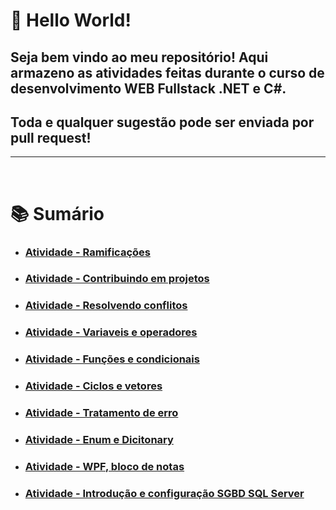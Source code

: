 # 👾 Hello World!

## Seja bem vindo ao meu repositório! Aqui armazeno as atividades feitas durante o curso de desenvolvimento WEB Fullstack .NET e C#.
## Toda e qualquer sugestão pode ser enviada por pull request!

***

<br>

# 📚 Sumário

- ### [Atividade - Ramificações](./aula03_ramificando-o-controle-de-versao-1/)
- ### [Atividade - Contribuindo em projetos](./aula04_contribuindo-em-projetos-de-codigo-aberto/)
- ### [Atividade - Resolvendo conflitos](./aula05_resolvendo-conflitosOFICIAL/)
- ### [Atividade - Variaveis e operadores](./aula-06_variaveis-operadores/)
- ### [Atividade - Funções e condicionais](./aula-07_funcoes-condicionais/)
- ### [Atividade - Ciclos e vetores](./aula-08_ciclos-vetores/)
- ### [Atividade - Tratamento de erro](./aula-09_tratamento-de-erro/)
- ### [Atividade - Enum e Dicitonary](./aula13-enum_dictionary/)
- ### [Atividade - WPF, bloco de notas](./Aula16_WPF/)
- ### [Atividade - Introdução e configuração SGBD SQL Server](./Aula21_SQL/)


